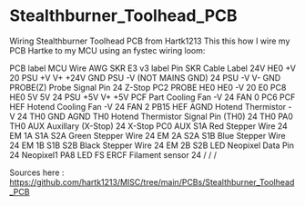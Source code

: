 # Stealthburner_Toolhead_PCB
Wiring Stealthburner Toolhead PCB from Hartk1213
This this how I wire my PCB Hartke to my MCU using an fystec wiring loom:

PCB 
label	MCU	Wire AWG	SKR E3 v3
label	Pin SKR 	Cable Label
24V	HE0 +V	20	PSU +V	V+	+24V
GND	PSU -V (NOT MAINS GND)	24	PSU -V	V-	GND
PROBE(Z)	Probe Signal Pin	24	Z-Stop	PC2	PROBE
HE0	HE0 -V	20	E0	PC8	HE0
5V	5V	24	PSU +5V	V+	+5V
PCF	Part Cooling Fan -V	24	FAN 0	PC6	PCF
HEF	Hotend Cooling Fan -V	24	FAN 2	PB15	HEF
AGND	Hotend Thermistor -V	24	TH0	GND	AGND
TH0	Hotend Thermistor Signal Pin (TH0)	24	TH0	PA0	TH0
AUX	Auxillary (X-Stop)	24	X-Stop	PC0	AUX
S1A	Red Stepper Wire	24	EM	1A	S1A
S2A	Green Stepper Wire	24	EM	2A	S2A
S1B	Blue Stepper Wire	24	EM	1B	S1B
S2B	Black Stepper Wire	24	EM	2B	S2B
LED	Neopixel Data Pin	24	Neopixel1	PA8	LED
FS	ERCF Filament sensor	24	/	/	/


Sources here : https://github.com/hartk1213/MISC/tree/main/PCBs/Stealthburner_Toolhead_PCB
